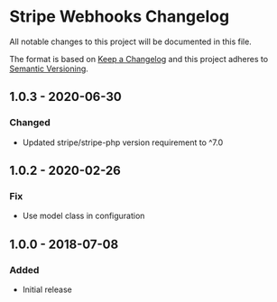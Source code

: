 # Stripe Webhooks Changelog

All notable changes to this project will be documented in this file.

The format is based on [Keep a Changelog](http://keepachangelog.com/) and this project adheres to [Semantic Versioning](http://semver.org/).

## 1.0.3 - 2020-06-30
### Changed
- Updated stripe/stripe-php version requirement to ^7.0

## 1.0.2 - 2020-02-26
### Fix
- Use model class in configuration

## 1.0.0 - 2018-07-08
### Added
- Initial release
